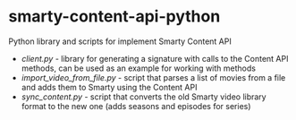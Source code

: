 # smarty-content-api-python
Python library and scripts for implement Smarty Content API

* *client.py* - library for generating a signature with calls to the Content API methods, can be used as an example for working with methods
* *import_video_from_file.py* - script that parses a list of movies from a file and adds them to Smarty using the Content API
* *sync_content.py* - script that converts the old Smarty video library format to the new one (adds seasons and episodes for series)
